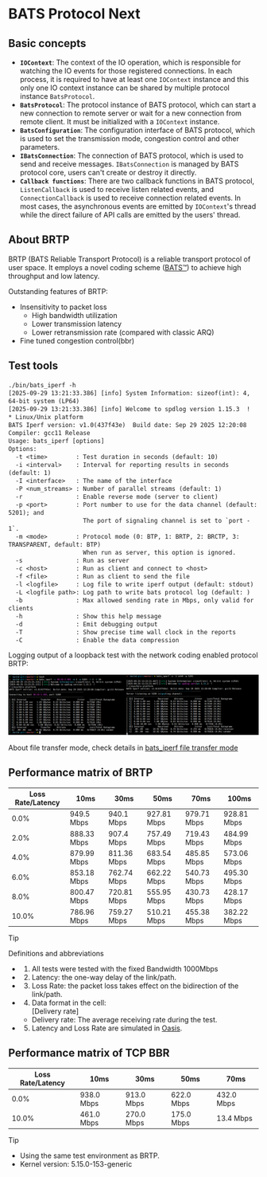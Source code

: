 # BATS Protocol Next

## Basic concepts

- **`IOContext`**:
  The context of the IO operation, which is responsible for watching the IO events for those registered connections.
  In each process, it is required to have at least one `IOContext` instance and this only one IO context instance can be shared by multiple protocol instance `BatsProtocol`.
- **`BatsProtocol`**:
  The protocol instance of BATS protocol, which can start a new connection to remote server or wait for a new connection from remote client.
  It must be initialized with a `IOContext` instance.
- **`BatsConfiguration`**: 
  The configuration interface of BATS protocol,
  which is used to set the transmission mode,
  congestion control and other parameters.
- **`IBatsConnection`**:
  The connection of BATS protocol, which is used to send and receive messages.
  `IBatsConnection` is managed by BATS protocol core, users can't create or destroy it directly.
- **`Callback functions`**:
  There are two callback functions in BATS protocol, `ListenCallback` is used to receive listen related events,
  and `ConnectionCallback` is used to receive connection related events.
  In most cases, the asynchronous events are emitted by `IOContext`'s thread while the direct failure of API calls are emitted by the users' thread.

## About BRTP

BRTP (BATS Reliable Transport Protocol) is a reliable transport protocol of user space. It employs a novel coding scheme ([BATS™](https://n-hop.com/wp-content/uploads/2022/12/BATS.pdf)) to achieve high throughput and low latency.

Outstanding features of BRTP:

- Insensitivity to packet loss
  - High bandwidth utilization
  - Lower transmission latency
  - Lower retransmission rate (compared with classic ARQ)
- Fine tuned congestion control(bbr)

## Test tools

```text
./bin/bats_iperf -h
[2025-09-29 13:21:33.386] [info] System Information: sizeof(int): 4, 64-bit system (LP64)
[2025-09-29 13:21:33.386] [info] Welcome to spdlog version 1.15.3  !
* Linux/Unix platform
BATS Iperf version: v1.0(437f43e)  Build date: Sep 29 2025 12:20:08 Compiler: gcc11 Release
Usage: bats_iperf [options]
Options:
  -t <time>        : Test duration in seconds (default: 10)
  -i <interval>    : Interval for reporting results in seconds (default: 1)
  -I <interface>   : The name of the interface
  -P <num_streams> : Number of parallel streams (default: 1)
  -r               : Enable reverse mode (server to client)
  -p <port>        : Port number to use for the data channel (default: 5201); and
                     The port of signaling channel is set to `port - 1`.
  -m <mode>        : Protocol mode (0: BTP, 1: BRTP, 2: BRCTP, 3: TRANSPARENT, default: BTP)
                     When run as server, this option is ignored.
  -s               : Run as server
  -c <host>        : Run as client and connect to <host>
  -f <file>        : Run as client to send the file
  -l <logfile>     : Log file to write iperf output (default: stdout)
  -L <logfile path>: Log path to write bats protocol log (default: )
  -b               : Max allowed sending rate in Mbps, only valid for clients
  -h               : Show this help message
  -d               : Emit debugging output
  -T               : Show precise time wall clock in the reports
  -C               : Enable the data compression
```

Logging output of a loopback test with the network coding enabled protocol BRTP:

![alt text](imgs/bats_iperf_test.png)

About file transfer mode, check details in [bats_iperf file transfer mode](example/iperf-bats/bats_iperf.md)

## Performance matrix of BRTP

| Loss Rate/Latency | 10ms        | 30ms        | 50ms        | 70ms        | 100ms       |
| ----------------- | ----------- | ----------- | ----------- | ----------- | ----------- |
| 0.0%              | 949.5 Mbps  | 940.1 Mbps  | 927.81 Mbps | 979.71 Mbps | 928.81 Mbps |
| 2.0%              | 888.33 Mbps | 907.4 Mbps  | 757.49 Mbps | 719.43 Mbps | 484.99 Mbps |
| 4.0%              | 879.99 Mbps | 811.36 Mbps | 683.54 Mbps | 485.85 Mbps | 573.06 Mbps |
| 6.0%              | 853.18 Mbps | 762.74 Mbps | 662.22 Mbps | 540.73 Mbps | 495.30 Mbps |
| 8.0%              | 800.47 Mbps | 720.81 Mbps | 555.95 Mbps | 430.73 Mbps | 428.17 Mbps |
| 10.0%             | 786.96 Mbps | 759.27 Mbps | 510.21 Mbps | 455.38 Mbps | 382.22 Mbps |

> [!TIP] 
> Definitions and abbreviations
> - 1. All tests were tested with the fixed Bandwidth 1000Mbps
> - 2. Latency: the one-way delay of the link/path.
> - 3. Loss Rate: the packet loss takes effect on the bidirection of the link/path.
> - 4. Data format in the cell: <br>[Delivery rate]
>    - Delivery rate: The average receiving rate during the test.
> - 5. Latency and Loss Rate are simulated in [Oasis](https://github.com/n-hop/oasis/blob/main/docs/tc-strategy.md).
>

## Performance matrix of TCP BBR

| Loss Rate/Latency | 10ms       | 30ms       | 50ms       | 70ms       |
| ----------------- | ---------- | ---------- | ---------- | ---------- |
| 0.0%              | 938.0 Mbps | 913.0 Mbps | 622.0 Mbps | 432.0 Mbps |
| 10.0%             | 461.0 Mbps | 270.0 Mbps | 175.0 Mbps | 13.4 Mbps  |

> [!TIP] 
> - Using the same test environment as BRTP.
> - Kernel version: 5.15.0-153-generic
